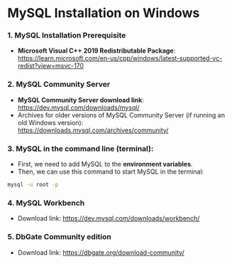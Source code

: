 # MySQL Installation on Windows

### 1. MySQL Installation Prerequisite

- **Microsoft Visual C++ 2019 Redistributable Package**: https://learn.microsoft.com/en-us/cpp/windows/latest-supported-vc-redist?view=msvc-170

### 2. MySQL Community Server

- **MySQL Community Server download link**: https://dev.mysql.com/downloads/mysql/
- Archives for older versions of MySQL Community Server (if running an old Windows version): https://downloads.mysql.com/archives/community/

### 3. MySQL in the command line (terminal):

- First, we need to add MySQL to the **environment variables**.
- Then, we can use this command to start MySQL in the terminal:

```bash
mysql -u root -p
```

### 4. MySQL Workbench

- Download link: https://dev.mysql.com/downloads/workbench/

### 5. DbGate Community edition

- Download link: https://dbgate.org/download-community/
